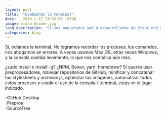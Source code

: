 ```yaml
---
layout: post
title:  "Evadiendo la terminal"
date:   2018-1-17 23:05:00 -0300
image: video-header.jpg
long_description: 'Si sos maquetador web o desarrollador de front end y no sos fan de la consola/terminal, acá te cuento unas alternativas'
categories: blog
---
```


Sí, odiamos la terminal. No logramos recordar los procesos, los comandos, nos ahogamos en errores. A veces usamos Mac OS, otras veces Windows, y la consola cambia levemente, lo que nos complica aún más.

¿sudo install o install -g? ¿NPM, Bower, yarn, homebrew? Si querés usar preprocesadores, manejar repositorios de GitHub, minificar y concatenar tus stylesheets y archivos js, optimizar tus imágenes, automatizar todos estos procesos y evadir el uso de la consola / temrinal, estás en el lugar indicado.

-GitHub Desktop  
-Prepros  
-SourceTree  